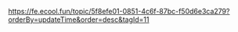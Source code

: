 https://fe.ecool.fun/topic/5f8efe01-0851-4c6f-87bc-f50d6e3ca279?orderBy=updateTime&order=desc&tagId=11
